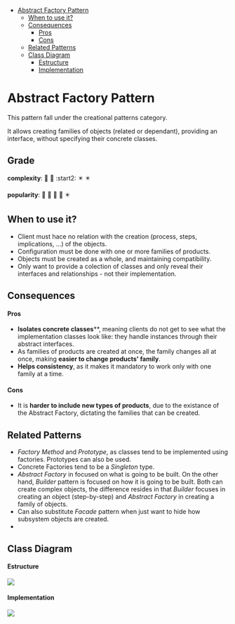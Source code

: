 - [Abstract Factory Pattern](#abstract-factory-pattern)
  * [When to use it?](#when-to-use-it-)
  * [Consequences](#consequences)
      - [Pros](#pros)
      - [Cons](#cons)
  * [Related Patterns](#related-patterns)
  * [Class Diagram](#class-diagram)
      - [Estructure](#estructure)
      - [Implementation](#implementation)

#  Abstract Factory Pattern

This pattern fall under the creational patterns category.

It allows creating families of objects (related or dependant), providing an
interface, without specifying their concrete classes.
 
## Grade
**complexity**: :star2: :star2: :start2: :eight_pointed_black_star: :eight_pointed_black_star:

**popularity**: :star2: :star2: :star2: :star2: :eight_pointed_black_star:

## When to use it?
- Client must hace no relation with the creation (process, steps, 
  implications, ...) of the objects.
- Configuration must be done with one or more families of products.
- Objects must be created as a whole, and maintaining compatibility.
- Only want to provide a colection of classes and only reveal their interfaces
  and relationships - not their implementation.

## Consequences

#### Pros
- **Isolates concrete classes****, meaning clients do not get to see what the 
implementation classes look like: they handle instances through their abstract
interfaces.
- As families of products are created at once, the family changes all at 
once, making **easier to change products' family**.
- **Helps consistency**, as it makes it mandatory to work only with one family 
at a time.

#### Cons
- It is **harder to include new types of products**, due to the existance of the
Abstract Factory, dictating the families that can be created.

## Related Patterns
- _Factory Method_ and _Prototype_, as classes tend to be implemented using 
  factories. Prototypes can also be used.
- Concrete Factories tend to be a _Singleton_ type.
- _Abstract Factory_ in focused on what is going to be built. On the other hand,
  _Builder_ pattern is focused on how it is going to be built. Both can create
  complex objects, the difference resides in that _Builder_ focuses in creating
  an object (step-by-step) and _Abstract Factory_ in creating a family of 
  objects.
- Can also substitute _Facade_ pattern when just want to hide how subsystem 
  objects are created.
- 

## Class Diagram

#### Estructure

<img src="./images/abstract-factory-template.svg">

#### Implementation

<img src="./images/abstract-factory.svg">
